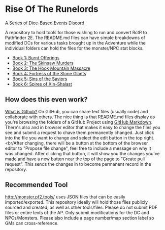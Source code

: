 # Rise Of The Runelords

[A Series of Dice-Based Events Discord](https://discord.gg/UQ8UD3H)

A repository to hold tools for those wishing to run and convert RotR to Pathfinder 2E.
The README.md files can have simple breakdowns of modified DCs for various tasks brought up in the Adventure while the individual folders can hold the files for the monster/NPC stat blocks.

* [Book 1: Burnt Offerings](https://github.com/A-Series-of-Dice-Based-Events/RiseOfTheRunelords/tree/master/Book1)
* [Book 2: The Skinsaw Murders](https://github.com/A-Series-of-Dice-Based-Events/RiseOfTheRunelords/tree/master/Book2)
* [Book 3: The Hook Mountain Massacre](https://github.com/A-Series-of-Dice-Based-Events/RiseOfTheRunelords/tree/master/Book3)
* [Book 4: Fortress of the Stone Giants](https://github.com/A-Series-of-Dice-Based-Events/RiseOfTheRunelords/tree/master/Book4)
* [Book 5: Sins of the Saviors](https://github.com/A-Series-of-Dice-Based-Events/RiseOfTheRunelords/tree/master/Book5)
* [Book 6: Spires of Xin-Shalast](https://github.com/A-Series-of-Dice-Based-Events/RiseOfTheRunelords/tree/master/Book6)

## How does this even work?

[What is Github?](https://youtu.be/U1C0F-Au9h4)
On GitHub, you can share text files (usually code) and collaborate with others. The nice thing is that README.md files display as you're browsing the folders of a GitHub Project using [GitHub Markdown](https://guides.github.com/features/mastering-markdown/). There's also and in browser editor that makes it easy to change the files you see and submit a request to chave them permanently changed. Just click into the file you want to change and select the edit button in the top right. <br/After changing, there will be a button at the bottom of the browser editor to "Propose file change", feel free to include a message on why it was changed.  After clicking that button, it will show you the changes you've made and have a new button near the top of the page to "Create pull request". This sends the changes in to become permanent record in the repository.

## Recommended Tool
http://monster.pf2.tools/ uses JSON files that can be easily imported/exported. This repository ideally will hold those files publicly sourced and created, as well as other tools/files. 
Please do not submit PDF files or entire texts of the AP. Only submit modifications for the DC and NPCs/Monsters. Please also include a page number/map section label so GMs can cross-reference.
